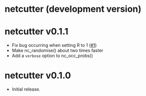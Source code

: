 # netcutter (development version)

# netcutter v0.1.1

* Fix bug occurring when setting R to 1 ([#1](https://github.com/fmarotta/netcutter/issues/1))
* Make nc_randomise() about two times faster
* Add a `verbose` option to nc_occ_probs()

# netcutter v0.1.0

* Initial release.
